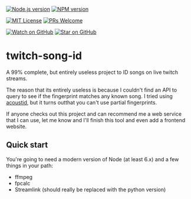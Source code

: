 [![Node.js version][nodejs-badge]][nodejs]
[![NPM version][npm-badge]][npm]

[![MIT License][license-badge]][LICENSE]
[![PRs Welcome][prs-badge]][prs]

[![Watch on GitHub][github-watch-badge]][github-watch]
[![Star on GitHub][github-star-badge]][github-star]

# twitch-song-id

A 99% complete, but entirely useless project to ID songs on live twitch streams.

The reason that its entirely useless is because I couldn't find an API to query to see if the fingerprint matches any known song. I tried using [acoustid](https://acoustid.org/webservice), but it turns outthat you can't use partial fingerprints.

If anyone checks out this project and can recommend me a web service that I can use, let me know and I'll finish this tool and even add a frontend website.

## Quick start

You're going to need a modern version of Node (at least 6.x) and a few things in your path:
  * ffmpeg
  * fpcalc
  * Streamlink (should really be replaced with the python version)

[dependencies-badge]: https://david-dm.org/pendo324/twitch-song-id/dev-status.svg
[dependencies]: https://david-dm.org/pendo324/twitch-song-id?type=dev
[nodejs-badge]: https://img.shields.io/badge/node->=%206.9.0-blue.svg
[nodejs]: https://nodejs.org/dist/latest-v6.x/docs/api/
[npm-badge]: https://img.shields.io/badge/npm->=%203.10.8-blue.svg
[npm]: https://docs.npmjs.com/
[typescript]: https://www.typescriptlang.org/
[typescript-22]: https://www.typescriptlang.org/docs/handbook/release-notes/typescript-2-2.html
[license-badge]: https://img.shields.io/badge/license-MIT-blue.svg
[license]: https://github.com/pendo324/twitch-song-id/blob/master/LICENSE
[prs-badge]: https://img.shields.io/badge/PRs-welcome-brightgreen.svg
[prs]: http://makeapullrequest.com
[github-watch-badge]: https://img.shields.io/github/watchers/pendo324/twitch-song-id.svg?style=social
[github-watch]: https://github.com/pendo324/twitch-song-id/watchers
[github-star-badge]: https://img.shields.io/github/stars/pendo324/twitch-song-id.svg?style=social
[github-star]: https://github.com/pendo324/twitch-song-id/stargazers
[twitter-badge]: https://img.shields.io/twitter/url/https/pendo324/twitch-song-id.svg?style=social
[jest]: https://facebook.github.io/jest/
[tslint]: https://palantir.github.io/tslint/
